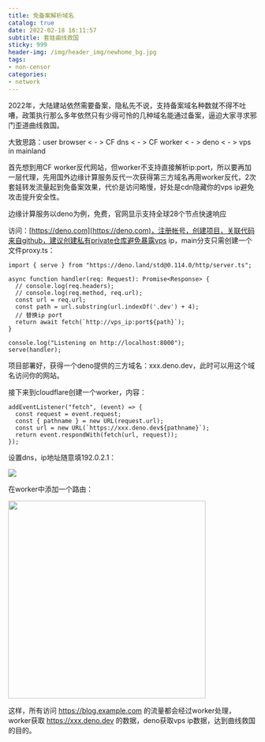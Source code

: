 ```yaml
---
title: 免备案解析域名
catalog: true
date: 2022-02-18 16:11:57
subtitle: 套娃曲线救国
sticky: 999
header-img: /img/header_img/newhome_bg.jpg
tags:
- non-censor
categories:
- network
---
```


2022年，大陆建站依然需要备案，隐私先不说，支持备案域名种数就不得不吐嘈，政策执行那么多年依然只有少得可怜的几种域名能通过备案，逼迫大家寻求邪门歪道曲线救国。

大致思路：user browser < - > CF dns < - > CF worker < - > deno < - > vps in mainland

首先想到用CF worker反代网站，但worker不支持直接解析ip:port，所以要再加一层代理，先用国外边缘计算服务反代一次获得第三方域名再用worker反代，2次套娃转发流量起到免备案效果，代价是访问略慢，好处是cdn隐藏你的vps ip避免攻击提升安全性。

边缘计算服务以deno为例，免费，官网显示支持全球28个节点快速响应

访问：[https://deno.com](https://deno.com)，注册帐号，创建项目，关联代码来自github，建议创建私有private仓库避免暴露vps ip，main分支只需创建一个文件proxy.ts：

```
import { serve } from "https://deno.land/std@0.114.0/http/server.ts";

async function handler(req: Request): Promise<Response> {
  // console.log(req.headers);
  // console.log(req.method, req.url);
  const url = req.url;
  const path = url.substring(url.indexOf('.dev') + 4);
  // 替换ip port
  return await fetch(`http://vps_ip:port${path}`);
}

console.log("Listening on http://localhost:8000");
serve(handler);
```

项目部署好，获得一个deno提供的三方域名：xxx.deno.dev，此时可以用这个域名访问你的网站。

接下来到cloudflare创建一个worker，内容：
```
addEventListener("fetch", (event) => {
  const request = event.request;
  const { pathname } = new URL(request.url);
  const url = new URL(`https://xxx.deno.dev${pathname}`);
  return event.respondWith(fetch(url, request));
});
```

设置dns，ip地址随意填192.0.2.1：

<img src="dns.png" class="img-zoomable" />
  
  
在worker中添加一个路由：

<img src="route.png" style="width: 400px" class="img-zoomable" />

这样，所有访问 https://blog.example.com 的流量都会经过worker处理，worker获取 https://xxx.deno.dev 的数据，deno获取vps ip数据，达到曲线救国的目的。
